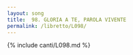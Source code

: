```yaml
---
layout: song
title:  98. GLORIA A TE, PAROLA VIVENTE
permalink: /libretto/L098/
---
```

{% include canti/L098.md %}   